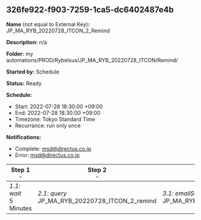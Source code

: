 ## 326fe922-f903-7259-1ca5-dc6402487e4b

**Name** (not equal to External Key)**:** JP_MA_RYB_20220728_ITCON_2_Remind

**Description:** n/a

**Folder:** my automations/PROD/Rybelsus/JP_MA_RYB_20220728_ITCON/Remind/

**Started by:** Schedule

**Status:** Ready

**Schedule:**

* Start: 2022-07-28 18:30:00 +09:00
* End: 2022-07-28 18:30:00 +09:00
* Timezone: Tokyo Standard Time
* Recurrance: run only once

**Notifications:**

* Complete: msd@directus.co.jp
* Error: msd@directus.co.jp

| Step 1<br>_<small>-</small>_ | Step 2<br>_<small>-</small>_ | Step 3<br>_<small>-</small>_ |
| --- | --- | --- |
| _1.1: wait_<br>5 Minutes | _2.1: query_<br>JP_MA_RYB_20220728_ITCON_2_remind | _3.1: emailSend_<br>JP_MA_RYB_20220728_ITCON_2_remind |
